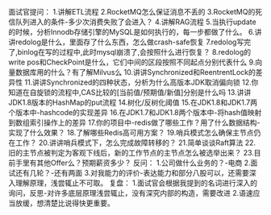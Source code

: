 面试官提问：
1.讲解ETL流程
2.RocketMQ怎么保证消息不丢的
3.RocketMQ的死信队列进入的条件-多少次消费失败了会进入？
4.讲解RAG流程
5.当执行update的时候，分析Innodb存储引擎的MySQL是如何执行的，每一步都做了什么。
6.讲讲redolog是什么，里面存了什么东西，怎么做crash-safe恢复
7.redolog写完了,binlog在写的过程中,此时mysql崩溃了,会按照什么进行恢复？
8.redolog的write pos和CheckPoint是什么，它们中间的区段按照不同起点分别代表什么
9.向量数据库用的什么？有了解Milvus么
10.讲讲Synchronized和ReentrentLock的差异性
11.讲讲Synchronized的四种状态，分析为什么高版本JDK取消偏向锁
12.你知道在自旋锁的流程中,CAS比较的[当前值/预期值/新值]分别是什么吗
13.讲讲JDK1.8版本的HashMap的put流程
14.树化/反树化阈值
15.在JDK1.8和JDK1.7两个版本中-hashcode的实现差异
16.在JDK1.7和JDK1.8两个版本中-将hash值映射到数组索引操作上的差异
17.你的项目中-redis做了哪些工作？用了什么数据结构-实现了什么效果？
18.了解哪些Redis高可用方案？
19.哨兵模式怎么确保主节点仍在工作？
20.讲讲哨兵模式下，怎么完成故障转移的？
21.简单谈谈Raft算法
22.旧的主节点被判定为客观下线后，新的工作节点的主节点怎么被选举出来？
23.目前手里有其他Offer么？预期薪资多少？
反问：
1.公司做什么业务的？-电商
2.面试还有几轮？-还有两面
3.对我能力的评价-表达能力和部分八股可以，还需要深入理解原理，浅尝辄止不可取。
复盘：
1.面试官会根据我提到的名词进行深入的询问，反思-对许多底层原理浅尝辄止，没有深究内部的构造，需要改进
2.语速应当放缓，想清楚比说得快更重要。